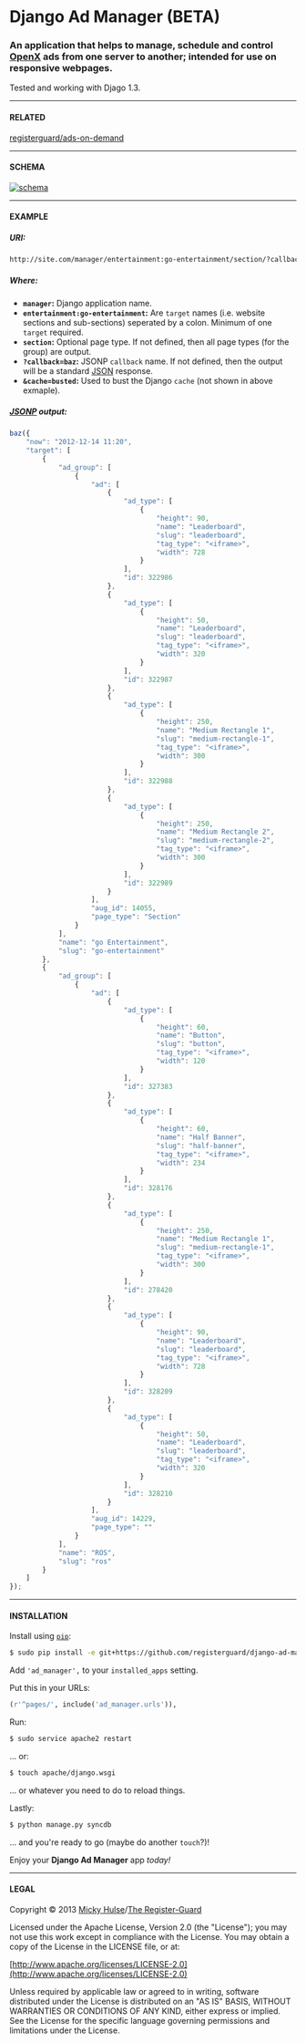 # Django Ad Manager (BETA)

### An application that helps to manage, schedule and control [OpenX](http://www.openx.com/) ads from one server to another; intended for use on responsive webpages.

Tested and working with Djago 1.3.

---

#### RELATED

[registerguard/ads-on-demand](https://github.com/registerguard/ads-on-demand)

---

#### SCHEMA

[![schema](https://raw.github.com/registerguard/django-ad-manager/master/ad_manager/ad_manager.png)](https://raw.github.com/registerguard/django-ad-manager/master/ad_manager/ad_manager.png)

---

#### EXAMPLE

##### URI:

```html
http://site.com/manager/entertainment:go-entertainment/section/?callback=baz
```

##### Where:

* <b>`manager`:</b> Django application name.
* <b>`entertainment:go-entertainment`:</b> Are `target` names (i.e. website sections and sub-sections) seperated by a colon. Minimum of one `target` required.
* <b>`section`:</b> Optional page type. If not defined, then all page types (for the group) are output.
* <b>`?callback=baz`:</b> JSONP `callback` name. If not defined, then the output will be a standard [JSON](http://www.json.org/) response.
* <b>`&cache=busted`:</b> Used to bust the Django `cache` (not shown in above exmaple).

##### [JSONP](http://en.wikipedia.org/wiki/JSONP) output:

```javascript
baz({
    "now": "2012-12-14 11:20",
    "target": [
        {
            "ad_group": [
                {
                    "ad": [
                        {
                            "ad_type": [
                                {
                                    "height": 90,
                                    "name": "Leaderboard",
                                    "slug": "leaderboard",
                                    "tag_type": "<iframe>",
                                    "width": 728
                                }
                            ],
                            "id": 322986
                        },
                        {
                            "ad_type": [
                                {
                                    "height": 50,
                                    "name": "Leaderboard",
                                    "slug": "leaderboard",
                                    "tag_type": "<iframe>",
                                    "width": 320
                                }
                            ],
                            "id": 322987
                        },
                        {
                            "ad_type": [
                                {
                                    "height": 250,
                                    "name": "Medium Rectangle 1",
                                    "slug": "medium-rectangle-1",
                                    "tag_type": "<iframe>",
                                    "width": 300
                                }
                            ],
                            "id": 322988
                        },
                        {
                            "ad_type": [
                                {
                                    "height": 250,
                                    "name": "Medium Rectangle 2",
                                    "slug": "medium-rectangle-2",
                                    "tag_type": "<iframe>",
                                    "width": 300
                                }
                            ],
                            "id": 322989
                        }
                    ],
                    "aug_id": 14055,
                    "page_type": "Section"
                }
            ],
            "name": "go Entertainment",
            "slug": "go-entertainment"
        },
        {
            "ad_group": [
                {
                    "ad": [
                        {
                            "ad_type": [
                                {
                                    "height": 60,
                                    "name": "Button",
                                    "slug": "button",
                                    "tag_type": "<iframe>",
                                    "width": 120
                                }
                            ],
                            "id": 327383
                        },
                        {
                            "ad_type": [
                                {
                                    "height": 60,
                                    "name": "Half Banner",
                                    "slug": "half-banner",
                                    "tag_type": "<iframe>",
                                    "width": 234
                                }
                            ],
                            "id": 328176
                        },
                        {
                            "ad_type": [
                                {
                                    "height": 250,
                                    "name": "Medium Rectangle 1",
                                    "slug": "medium-rectangle-1",
                                    "tag_type": "<iframe>",
                                    "width": 300
                                }
                            ],
                            "id": 278420
                        },
                        {
                            "ad_type": [
                                {
                                    "height": 90,
                                    "name": "Leaderboard",
                                    "slug": "leaderboard",
                                    "tag_type": "<iframe>",
                                    "width": 728
                                }
                            ],
                            "id": 328209
                        },
                        {
                            "ad_type": [
                                {
                                    "height": 50,
                                    "name": "Leaderboard",
                                    "slug": "leaderboard",
                                    "tag_type": "<iframe>",
                                    "width": 320
                                }
                            ],
                            "id": 328210
                        }
                    ],
                    "aug_id": 14229,
                    "page_type": ""
                }
            ],
            "name": "ROS",
            "slug": "ros"
        }
    ]
});
```

---

#### INSTALLATION

Install using [`pip`](http://www.pip-installer.org/):

```bash
$ sudo pip install -e git+https://github.com/registerguard/django-ad-manager.git#egg=django-ad-manager
```

Add `'ad_manager',` to your `installed_apps` setting.

Put this in your URLs:

```python
(r'^pages/', include('ad_manager.urls')),
```

Run:

```bash
$ sudo service apache2 restart
```

... or:

```bash
$ touch apache/django.wsgi
```

... or whatever you need to do to reload things.

Lastly:

```bash
$ python manage.py syncdb
```

... and you're ready to go (maybe do another `touch`?)!

Enjoy your **Django Ad Manager** app _today!_

---

#### LEGAL

Copyright &copy; 2013 [Micky Hulse](http://hulse.me)/[The Register-Guard](http://registerguard.com)

Licensed under the Apache License, Version 2.0 (the "License"); you may not use this work except in compliance with the License. You may obtain a copy of the License in the LICENSE file, or at:

[http://www.apache.org/licenses/LICENSE-2.0](http://www.apache.org/licenses/LICENSE-2.0)

Unless required by applicable law or agreed to in writing, software distributed under the License is distributed on an "AS IS" BASIS, WITHOUT WARRANTIES OR CONDITIONS OF ANY KIND, either express or implied. See the License for the specific language governing permissions and limitations under the License.